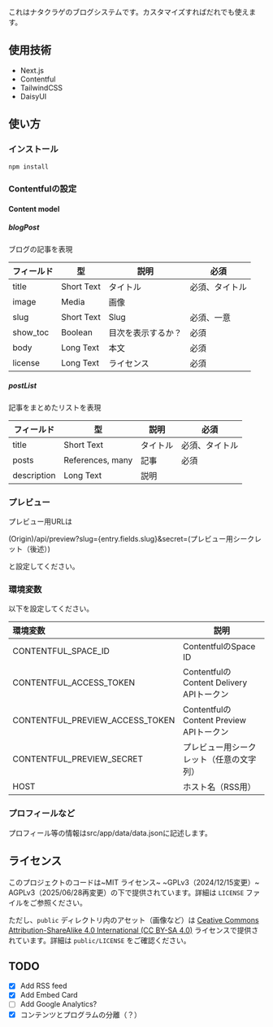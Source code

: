これはナタクラゲのブログシステムです。カスタマイズすればだれでも使えます。

## 使用技術
- Next.js
- Contentful
- TailwindCSS
- DaisyUI

## 使い方

### インストール

```bash
npm install
```

### Contentfulの設定

#### Content model

##### blogPost
ブログの記事を表現

| フィールド | 型 | 説明 | 必須 |
| --------- | --- | ---- | ---- |
| title | Short Text | タイトル | 必須、タイトル |
| image | Media | 画像 |  |
| slug | Short Text | Slug | 必須、一意 |
| show_toc | Boolean | 目次を表示するか？ | 必須 |
| body | Long Text | 本文 | 必須 |
| license | Long Text | ライセンス | 必須 |

##### postList
記事をまとめたリストを表現

| フィールド | 型 | 説明 | 必須 |
| --------- | --- | ---- | ---- |
| title | Short Text | タイトル | 必須、タイトル |
| posts | References, many | 記事 | 必須 |
| description | Long Text | 説明 | |

### プレビュー
プレビュー用URLは

(Origin)/api/preview?slug={entry.fields.slug}&secret=(プレビュー用シークレット（後述）)

と設定してください。

### 環境変数

以下を設定してください。

| 環境変数 | 説明 |
|:--------| ---- |
|CONTENTFUL_SPACE_ID | ContentfulのSpace ID |
|CONTENTFUL_ACCESS_TOKEN | ContentfulのContent Delivery APIトークン |
|CONTENTFUL_PREVIEW_ACCESS_TOKEN | ContentfulのContent Preview APIトークン |
|CONTENTFUL_PREVIEW_SECRET | プレビュー用シークレット（任意の文字列） |
|HOST | ホスト名（RSS用） |

### プロフィールなど
プロフィール等の情報はsrc/app/data/data.jsonに記述します。

## ライセンス

このプロジェクトのコードは~MIT ライセンス~ ~GPLv3（2024/12/15変更）~ AGPLv3（2025/06/28再変更）の下で提供されています。詳細は `LICENSE` ファイルをご参照ください。

ただし、`public` ディレクトリ内のアセット（画像など）は [Ceative Commons Attribution-ShareAlike 4.0 International (CC BY-SA 4.0)](https://creativecommons.org/licenses/by-sa/4.0/) ライセンスで提供されています。詳細は `public/LICENSE` をご確認ください。

## TODO

- [x] Add RSS feed
- [x] Add Embed Card
- [ ] Add Google Analytics?
- [x] コンテンツとプログラムの分離（？）
